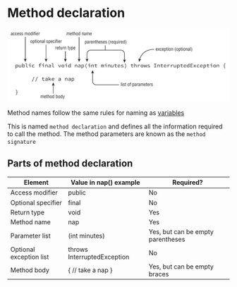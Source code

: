 # Method declaration

![Method declaration](assets/method_basic_syntax.png)

Method names follow the same rules for naming as [variables](../variables/naming.md)

This is named `method declaration` and defines all the information required to call the method. The method parameters are known as the `method signature`

## Parts of method declaration

| Element                 | Value in nap() example      | Required?                         |
|-------------------------|-----------------------------|-----------------------------------|
| Access modifier         | public                      | No                                |
| Optional specifier      | final                       | No                                |
| Return type             | void                        | Yes                               |
| Method name             | nap                         | Yes                               |
| Parameter list          | (int minutes)               | Yes, but can be empty parentheses |
| Optional exception list | throws InterruptedException | No                                |
| Method body             | { // take a nap }       | Yes, but can be empty braces      |
